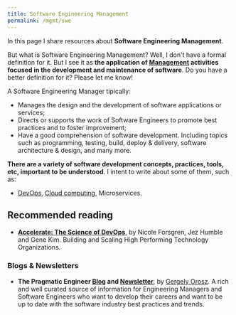 ```yaml
---
title: Software Engineering Management
permalink: /mgmt/swe
---
```


In this page I share resources about **Software Engineering Management**.

But what is Software Engineering Management? Well, I don't have a formal definition for it. But I see it as **the application of [Management](/mgmt) activities focused in the development and maintenance of software**. Do you have a better definition for it? Please let me know!

A Software Engineering Manager tipically:

- Manages the design and the development of software applications or services;
- Directs or supports the work of Software Engineers to promote best practices and to foster improvement;
- Have a good comprehension of software development. Including topics such as programming, testing, build, deploy & delivery, software architecture & design, and many more.

**There are a variety of software development concepts, practices, tools, etc, important to be understood**. I intent to write about some of them, such as:

- [DevOps](/swe/devops), [Cloud computing](/swe/cloud-computing), Microservices.

## Recommended reading

- **[Accelerate: The Science of DevOps](https://amzn.to/3Ru6CFU)**, by Nicole Forsgren, Jez Humble and Gene Kim. Building and Scaling High Performing Technology Organizations.

### Blogs & Newsletters

- **The Pragmatic Engineer [Blog](https://blog.pragmaticengineer.com/) and [Newsletter](https://newsletter.pragmaticengineer.com/)**, by [Gergely Orosz](https://www.linkedin.com/in/gergelyorosz). A rich and well curated source of information for Engineering Managers and Software Engineers who want to develop their careers and want to be up to date with the software industry best practices and trends.